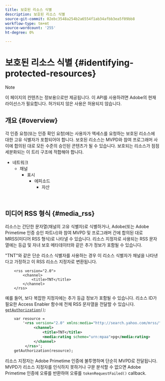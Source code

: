 ```yaml
---
title: 보호된 리소스 식별
description: 보호된 리소스 식별
source-git-commit: 02ebc3548a254b2a6554f1ab34afbb3ea5f09bb8
workflow-type: tm+mt
source-wordcount: '255'
ht-degree: 0%

---
```


# 보호된 리소스 식별 {#identifying-protected-resources}

>[!NOTE]
>
>이 페이지의 컨텐츠는 정보용으로만 제공됩니다. 이 API를 사용하려면 Adobe의 현재 라이선스가 필요합니다. 허가되지 않은 사용은 허용되지 않습니다.

## 개요 {#overview}

각 인증 요청(또는 인증 확인 요청)에는 사용자가 액세스를 요청하는 보호된 리소스에 대한 고유 식별자가 포함되어야 합니다. 보호된 리소스는 MVPD와 참여 프로그래머 사이에 합의된 대로 모든 수준의 승인된 콘텐츠가 될 수 있습니다. 보호되는 리소스가 점점 세분화되는 이 트리 구조에 적합해야 합니다.

- 네트워크
   - 채널
      - 표시
         - 에피소드
            - 자산

</br>

## 미디어 RSS 형식 {#media_rss}

리소스는 간단한 문자열(채널의 고유 식별자)로 식별하거나, Adobe(또는 Adobe Primetime 인증 승인 파트너)와 참여 MVPD 및 프로그래머 간에 합의된 대로 MRSS(미디어 RSS 형식)로 나타낼 수 있습니다. 리소스 지정자로 사용되는 RSS 문자열에는 등급 및 자녀 보호 메타데이터와 같은 추가 정보가 포함될 수 있습니다.


&quot;TNT&quot;와 같은 단순 리소스 식별자를 사용하는 경우 이 리소스 식별자가 채널을 나타낸다고 가정하고 이 RSS 리소스 지정자로 변환됩니다.

```RSS
    <rss version="2.0"> 
        <channel>
            <title>TNT</title>
        </channel>
    </rss>
```


예를 들어, 보다 복잡한 지정자에는 추가 등급 정보가 포함될 수 있습니다. 리소스 ID가 필요한 Access Enabler 함수에 전체 RSS 문자열을 전달할 수 있습니다. [`getAuthorization()`](/help/authentication/rest-api-reference.md):

```rss
    var resource = 
        '<rss version="2.0" xmlns:media="http://search.yahoo.com/mrss/"> 
             <channel>
                 <title>TNT</title>
                 <media:rating scheme="urn:mpaa">pg</media:rating>
             </channel>
         </rss>'; 
    getAuthorization(resource);
```

리소스 지정자는 Adobe Primetime 인증에 불투명하며 단순히 MVPD로 전달됩니다. MVPD가 리소스 지정자를 인식하지 못하거나 구문 분석할 수 없으면 Adobe Primetime 인증에 오류를 반환하여 오류를 `tokenRequestFailed()` callback.

<!--
## Related Information {#related}

-  User Metadata
-  Preflight Authorization
-->
